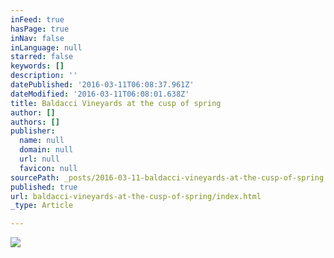 ```yaml
---
inFeed: true
hasPage: true
inNav: false
inLanguage: null
starred: false
keywords: []
description: ''
datePublished: '2016-03-11T06:08:37.961Z'
dateModified: '2016-03-11T06:08:01.638Z'
title: Baldacci Vineyards at the cusp of spring
author: []
authors: []
publisher:
  name: null
  domain: null
  url: null
  favicon: null
sourcePath: _posts/2016-03-11-baldacci-vineyards-at-the-cusp-of-spring.md
published: true
url: baldacci-vineyards-at-the-cusp-of-spring/index.html
_type: Article

---
```

![](https://the-grid-user-content.s3-us-west-2.amazonaws.com/a0b59653-af2c-4fe3-8978-28c5045b5c77.jpg)